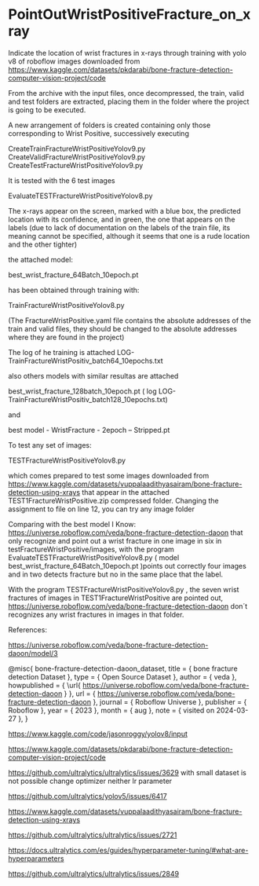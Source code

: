# PointOutWristPositiveFracture_on_xray

Indicate the location of wrist fractures in x-rays through training with yolo v8 of roboflow images downloaded from https://www.kaggle.com/datasets/pkdarabi/bone-fracture-detection-computer-vision-project/code

From the archive with the input files, once decompressed, the train, valid and test folders are extracted, placing them in the folder where the project is going to be executed.

A new arrangement of folders is created containing only those corresponding to Wrist Positive, successively executing

CreateTrainFractureWristPositiveYolov9.py
CreateValidFractureWristPositiveYolov9.py
CreateTestFractureWristPositiveYolov9.py

It is tested with the 6 test images

EvaluateTESTFractureWristPositiveYolov8.py

The x-rays appear on the screen, marked with a blue box, the predicted location with its confidence, and in green, the one that appears on the labels (due to lack of documentation on the labels of the train file, its meaning cannot be specified, although it seems that one is a rude location and the other tighter)

the attached model:

best_wrist_fracture_64Batch_10epoch.pt

has been obtained through training with:

TrainFractureWristPositiveYolov8.py

(The FractureWristPositive.yaml file contains the absolute addresses of the train and valid files, they should be changed to the absolute addresses where they are found in the project)

The log of he training is attached LOG-TrainFractureWristPositiv_batch64_10epochs.txt

also others models with similar resultas are attached

best_wrist_fracture_128batch_10epoch.pt ( log LOG-TrainFractureWristPositiv_batch128_10epochs.txt)

and

best model - WristFracture - 2epoch – Stripped.pt

To test any set of images:

TESTFractureWristPositiveYolov8.py 

which comes prepared to test some images downloaded from https://www.kaggle.com/datasets/vuppalaadithyasairam/bone-fracture-detection-using-xrays that appear in the attached TEST1FractureWristPositive.zip compressed folder.
Changing the assignment to file on line 12, you can try any image folder

Comparing with the best model I Know: https://universe.roboflow.com/veda/bone-fracture-detection-daoon 
that only recognize and point out a wrist fracture in one image in six in testFractureWristPositive/images,  with the program EvaluateTESTFractureWristPositiveYolov8.py ( model best_wrist_fracture_64Batch_10epoch.pt )points out correctly four images and in two detects fracture but no in the same place that the label.

With the program TESTFractureWristPositiveYolov8.py , the seven wrist fractures of images in TEST1FractureWristPositive are pointed out, 
https://universe.roboflow.com/veda/bone-fracture-detection-daoon don´t recognizes any wrist fractures in images in that folder.

References:

https://universe.roboflow.com/veda/bone-fracture-detection-daoon/model/3

@misc{
                             bone-fracture-detection-daoon_dataset,
                             title = { bone fracture detection Dataset },
                             type = { Open Source Dataset },
                             author = { veda },
                             howpublished = { \url{ https://universe.roboflow.com/veda/bone-fracture-detection-daoon } },
                             url = { https://universe.roboflow.com/veda/bone-fracture-detection-daoon },
                             journal = { Roboflow Universe },
                             publisher = { Roboflow },
                             year = { 2023 },
                             month = { aug },
                             note = { visited on 2024-03-27 },
                             }

https://www.kaggle.com/code/jasonroggy/yolov8/input

https://www.kaggle.com/datasets/pkdarabi/bone-fracture-detection-computer-vision-project/code

https://github.com/ultralytics/ultralytics/issues/3629
with small dataset is not possible change optimizer neither lr parameter

https://github.com/ultralytics/yolov5/issues/6417

https://www.kaggle.com/datasets/vuppalaadithyasairam/bone-fracture-detection-using-xrays

https://github.com/ultralytics/ultralytics/issues/2721

https://docs.ultralytics.com/es/guides/hyperparameter-tuning/#what-are-hyperparameters

https://github.com/ultralytics/ultralytics/issues/2849






